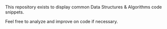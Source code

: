 This repository exists to display common Data Structures & Algorithms code snippets.

Feel free to analyze and improve on code if necessary.
